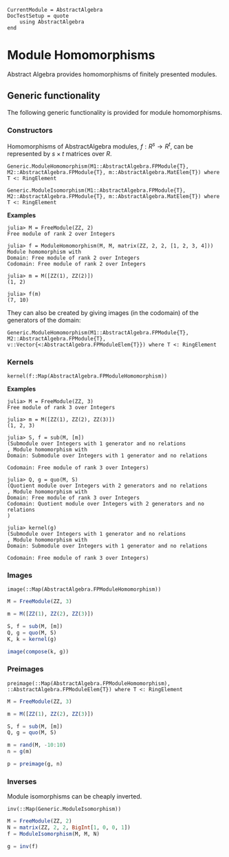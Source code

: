 ```@meta
CurrentModule = AbstractAlgebra
DocTestSetup = quote
    using AbstractAlgebra
end
```

# Module Homomorphisms

Abstract Algebra provides homomorphisms of finitely presented modules.

## Generic functionality

The following generic functionality is provided for module homomorphisms.

### Constructors

Homomorphisms of AbstractAlgebra modules, $f : R^s \to R^t$, can be represented by
$s\times t$ matrices over $R$.

```@docs
Generic.ModuleHomomorphism(M1::AbstractAlgebra.FPModule{T}, M2::AbstractAlgebra.FPModule{T}, m::AbstractAlgebra.MatElem{T}) where T <: RingElement
```

```@docs
Generic.ModuleIsomorphism(M1::AbstractAlgebra.FPModule{T}, M2::AbstractAlgebra.FPModule{T}, m::AbstractAlgebra.MatElem{T}) where T <: RingElement
```

**Examples**

```jldoctest
julia> M = FreeModule(ZZ, 2)
Free module of rank 2 over Integers

julia> f = ModuleHomomorphism(M, M, matrix(ZZ, 2, 2, [1, 2, 3, 4]))
Module homomorphism with
Domain: Free module of rank 2 over Integers
Codomain: Free module of rank 2 over Integers

julia> m = M([ZZ(1), ZZ(2)])
(1, 2)

julia> f(m)
(7, 10)

```

They can also be created by giving images (in the codomain) of the generators of the domain:
```@doc
Generic.ModuleHomomorphism(M1::AbstractAlgebra.FPModule{T}, M2::AbstractAlgebra.FPModule{T}, v::Vector{<:AbstractAlgebra.FPModuleElem{T}}) where T <: RingElement
```

### Kernels

```@docs
kernel(f::Map(AbstractAlgebra.FPModuleHomomorphism))
```

**Examples**

```jldoctest
julia> M = FreeModule(ZZ, 3)
Free module of rank 3 over Integers

julia> m = M([ZZ(1), ZZ(2), ZZ(3)])
(1, 2, 3)

julia> S, f = sub(M, [m])
(Submodule over Integers with 1 generator and no relations
, Module homomorphism with
Domain: Submodule over Integers with 1 generator and no relations

Codomain: Free module of rank 3 over Integers)

julia> Q, g = quo(M, S)
(Quotient module over Integers with 2 generators and no relations
, Module homomorphism with
Domain: Free module of rank 3 over Integers
Codomain: Quotient module over Integers with 2 generators and no relations
)

julia> kernel(g)
(Submodule over Integers with 1 generator and no relations
, Module homomorphism with
Domain: Submodule over Integers with 1 generator and no relations

Codomain: Free module of rank 3 over Integers)

```

### Images

```@docs
image(::Map(AbstractAlgebra.FPModuleHomomorphism))
```

```julia
M = FreeModule(ZZ, 3)

m = M([ZZ(1), ZZ(2), ZZ(3)])

S, f = sub(M, [m])
Q, g = quo(M, S)
K, k = kernel(g)

image(compose(k, g))
```

### Preimages

```@docs
preimage(::Map(AbstractAlgebra.FPModuleHomomorphism), ::AbstractAlgebra.FPModuleElem{T}) where T <: RingElement
```

```julia
M = FreeModule(ZZ, 3)

m = M([ZZ(1), ZZ(2), ZZ(3)])

S, f = sub(M, [m])
Q, g = quo(M, S)

m = rand(M, -10:10)
n = g(m)

p = preimage(g, n)
```

### Inverses

Module isomorphisms can be cheaply inverted.

```@docs
inv(::Map(Generic.ModuleIsomorphism))
```

```julia
M = FreeModule(ZZ, 2)
N = matrix(ZZ, 2, 2, BigInt[1, 0, 0, 1])
f = ModuleIsomorphism(M, M, N)

g = inv(f)
```
